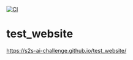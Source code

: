 [![CI](https://github.com/s2s-ai-challenge/test_website/actions/workflows/get_leaderboard.yml/badge.svg)](https://github.com/s2s-ai-challenge/test_website/actions/workflows/get_leaderboard.yml)

# test_website

https://s2s-ai-challenge.github.io/test_website/
